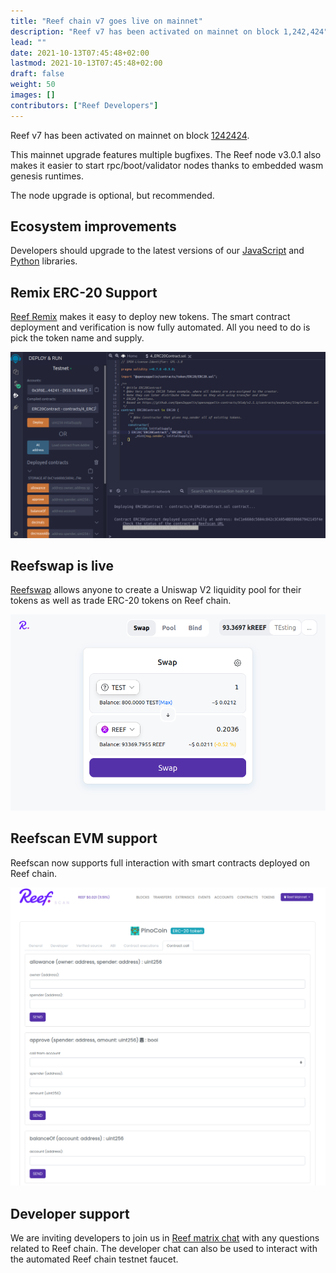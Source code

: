 ```yaml
---
title: "Reef chain v7 goes live on mainnet"
description: "Reef v7 has been activated on mainnet on block 1,242,424"
lead: ""
date: 2021-10-13T07:45:48+02:00
lastmod: 2021-10-13T07:45:48+02:00
draft: false
weight: 50
images: []
contributors: ["Reef Developers"]
---
```


Reef v7 has been activated on mainnet on block [1242424](https://reefscan.com/block/?blockNumber=1242424).

This mainnet upgrade features multiple bugfixes. The Reef node v3.0.1 also makes it easier to start
rpc/boot/validator nodes thanks to embedded wasm genesis runtimes.

The node upgrade is optional, but recommended.

## Ecosystem improvements
Developers should upgrade to the latest versions of our [JavaScript](https://docs.reef.finance/docs/developers/js_libraries/) and [Python](https://github.com/reef-defi/py-reef-interface#readme) libraries.

## Remix ERC-20 Support
[Reef Remix](https://remix.reefscan.com) makes it easy to deploy new tokens. The smart contract deployment and verification
is now fully automated. All you need to do is pick the token name and supply.

![](remix.png)

## Reefswap is live
[Reefswap](https://reefswap.com) allows anyone to create a Uniswap V2 liquidity pool for their tokens as well as trade ERC-20 tokens on Reef chain.

![](reefswap.png)

## Reefscan EVM support
Reefscan now supports full interaction with smart contracts deployed on Reef chain.

![](reefscan-1.png)

## Developer support
We are inviting developers to join us in [Reef matrix chat](https://app.element.io/#/room/#reef:matrix.org) with any questions related to Reef chain. The developer chat can also be used to interact with the automated Reef chain testnet faucet.
